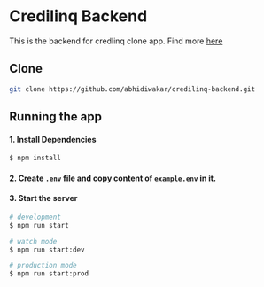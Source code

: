 # Credilinq Backend
This is the backend for credlinq clone app. Find more [here](https://github.com/abhidiwakar/credilinq-front)

## Clone
```bash
git clone https://github.com/abhidiwakar/credilinq-backend.git
```

## Running the app
#### 1. Install Dependencies
```bash
$ npm install
```
#### 2. Create `.env` file and copy content of `example.env` in it.

#### 3. Start the server

```bash
# development
$ npm run start

# watch mode
$ npm run start:dev

# production mode
$ npm run start:prod
```